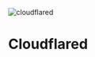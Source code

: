 ![cloudflared](https://github.com/raspbernetes/multi-arch-images/workflows/cloudflared/badge.svg)

# Cloudflared
